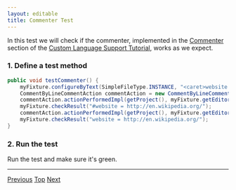 ```yaml
---
layout: editable
title: Commenter Test
---
```


<!--
INITIAL_SOURCE https://confluence.jetbrains.com/display/IntelliJIDEA/Commenter+Test
-->



In this test we will check if the commenter, implemented in the
[Commenter](commenter.html)
section of the
[Custom Language Support Tutorial](cls_tutorial.html),
works as we expect.

### 1. Define a test method

```java
public void testCommenter() {
    myFixture.configureByText(SimpleFileType.INSTANCE, "<caret>website = http://en.wikipedia.org/");
    CommentByLineCommentAction commentAction = new CommentByLineCommentAction();
    commentAction.actionPerformedImpl(getProject(), myFixture.getEditor());
    myFixture.checkResult("#website = http://en.wikipedia.org/");
    commentAction.actionPerformedImpl(getProject(), myFixture.getEditor());
    myFixture.checkResult("website = http://en.wikipedia.org/");
}
```

### 2. Run the test

Run the test and make sure it's green.

-----

[Previous](find_usages_test.html) [Top](writing_tests_for_plugins.html) [Next](reference_test.html)


